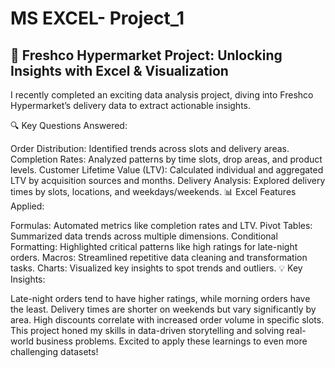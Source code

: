 # MS EXCEL- Project_1

## 🚀 Freshco Hypermarket Project: Unlocking Insights with Excel & Visualization

I recently completed an exciting data analysis project, diving into Freshco Hypermarket’s delivery data to extract actionable insights.

🔍 Key Questions Answered:

Order Distribution: Identified trends across slots and delivery areas.
Completion Rates: Analyzed patterns by time slots, drop areas, and product levels.
Customer Lifetime Value (LTV): Calculated individual and aggregated LTV by acquisition sources and months.
Delivery Analysis: Explored delivery times by slots, locations, and weekdays/weekends.
📊 Excel Features Applied:

Formulas: Automated metrics like completion rates and LTV.
Pivot Tables: Summarized data trends across multiple dimensions.
Conditional Formatting: Highlighted critical patterns like high ratings for late-night orders.
Macros: Streamlined repetitive data cleaning and transformation tasks.
Charts: Visualized key insights to spot trends and outliers.
💡 Key Insights:

Late-night orders tend to have higher ratings, while morning orders have the least.
Delivery times are shorter on weekends but vary significantly by area.
High discounts correlate with increased order volume in specific slots.
This project honed my skills in data-driven storytelling and solving real-world business problems. Excited to apply these learnings to even more challenging datasets!
